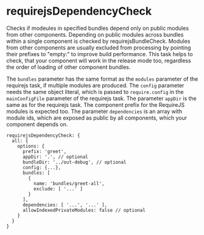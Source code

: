 # requirejsDependencyCheck

Checks if modeules in specified bundles depend only on public modules
from other components. Depending on public modules across bundles within
a single component is checked by requirejsBundleCheck. Modules from other
components are usually excluded from processing by pointing their
prefixes to "empty:" to improve build performance. This task helps to
check, that your component will work in the release mode too, regardless
the order of loading of other component bundles.

The `bundles` parameter has the same format as the `modules` parameter
of the requirejs task, if multiple modules are produced. The `config`
parameter needs the same object literal, which is passed to
`require.config` in the `mainConfigFile` parameter of the requirejs
task.  The parameter `appDir` is the same as for the requirejs task.
The component prefix for the RequireJS modules is expected too.
The parameter `dependencies` is an array with module ids, which are
exposed as public by all components, which your component depends on.

    requirejsDependencyCheck: {
      all: {
        options: {
          prefix: 'greet',
          appDir: '.', // optional
          bundleDir: '../out-debug', // optional
          config: {...},
          bundles: [
            {
              name: 'bundles/greet-all',
              exclude: [ '...' ]
            }
          ],
          dependencies: [ '...', '...' ],
          allowIndexedPrivateModules: false // optional
        }
      }
    }

